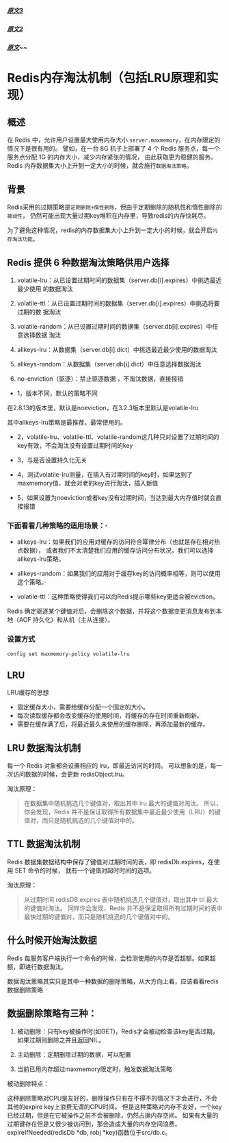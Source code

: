 ##### [原文3](https://www.jianshu.com/p/ad8f35c2c0d0)

##### [原文2](https://blog.csdn.net/sinat_34341162/article/details/84393110)

##### [原文](http://www.redis.cn/articles/20181020002.html)~~

# Redis内存淘汰机制（包括LRU原理和实现）

## 概述

在 Redis 中，允许用户设置最大使用内存大小 `server.maxmemory`，在内存限定的情况下是很有用的。
譬如，在一台 8G 机子上部署了 4 个 Redis 服务点，每一个服务点分配 1G 的内存大小，减少内存紧张的情况，
由此获取更为稳健的服务。Redis 内存数据集大小上升到一定大小的时候，就会施行`数据淘汰策略`。

## 背景

Redis采用的过期策略是`定期删除+惰性删除`，但由于定期删除的随机性和惰性删除的`被动性`，
仍然可能出现大量过期key堆积在内存里，导致redis的内存快耗尽。

为了避免这种情况，redis的内存数据集大小上升到一定大小的时候，就会开启`内存淘汰功能`。
 
## Redis 提供 6 种数据淘汰策略供用户选择

1. volatile-lru：从已设置过期时间的数据集（server.db[i].expires）中挑选最近最少使用 的数据淘汰

2. volatile-ttl：从已设置过期时间的数据集（server.db[i].expires）中挑选将要过期的数 据淘汰

3. volatile-random：从已设置过期时间的数据集（server.db[i].expires）中任意选择数据 淘汰

4. allkeys-lru：从数据集（server.db[i].dict）中挑选最近最少使用的数据淘汰

5. allkeys-random：从数据集（server.db[i].dict）中任意选择数据淘汰

6. no-enviction（驱逐）：禁止驱逐数据 ，不淘汰数据，直接报错


- 1，版本不同，默认的策略不同

在2.8.13的版本里，默认是noeviction，在3.2.3版本里默认是volatile-lru

其中allkeys-lru策略是最推荐，最常使用的。

- 2，volatile-lru、volatile-ttl、volatile-random这几种只对设置了过期时间的key有效，不会淘汰没有设置过期时间的key

- 3，与是否设置持久化无关

- 4，测试volatile-lru测量，在插入有过期时间的key时，如果达到了maxmemory值，就会对老的key进行淘汰，插入新值

- 5，如果设置为noeviction或者key没有过期时间，当达到最大内存值时就会直接报错

### 下面看看几种策略的适用场景：·         
- allkeys-lru：如果我们的应用对缓存的访问符合幂律分布（也就是存在相对热点数据），
或者我们不太清楚我们应用的缓存访问分布状况，我们可以选择allkeys-lru策略。

- allkeys-random：如果我们的应用对于缓存key的访问概率相等，则可以使用这个策略。·         

- volatile-ttl：这种策略使得我们可以向Redis提示哪些key更适合被eviction。


Redis 确定驱逐某个键值对后，会删除这个数据，并将这个数据变更消息发布到本地（AOF 持久化）和从机（主从连接）。

### 设置方式   
```xml
config set maxmemory-policy volatile-lru

```

## LRU

LRU缓存的思想
- 固定缓存大小，需要给缓存分配一个固定的大小。
- 每次读取缓存都会改变缓存的使用时间，将缓存的存在时间重新刷新。
- 需要在缓存满了后，将最近最久未使用的缓存删除，再添加最新的缓存。

## LRU 数据淘汰机制

每一个 Redis 对象都会设置相应的 lru，即最近访问的时间。
可以想象的是，每一次访问数据的时候，会更新 redisObject.lru。

淘汰原理：
> 在数据集中随机挑选几个键值对，取出其中 lru 最大的键值对淘汰。
所以，你会发现，Redis 并不是保证取得所有数据集中最近最少使用（LRU）的键值对，而只是随机挑选的几个键值对中的。


## TTL 数据淘汰机制
Redis 数据集数据结构中保存了键值对过期时间的表，即 redisDb.expires，在使用 SET 命令的时候，
就有一个键值对超时时间的选项。
 
淘汰原理：
> 从过期时间 redisDB.expires 表中随机挑选几个键值对，取出其中 ttl 最大的键值对淘汰。
同样你会发现，Redis 并不是保证取得所有过期时间的表中最快过期的键值对，而只是随机挑选的几个键值对中的。

## 什么时候开始淘汰数据

Redis 每服务客户端执行一个命令的时候，会检测使用的内存是否超额。如果超额，即进行数据淘汰。

数据淘汰策略其实只是其中一种数据的删除策略，从大方向上看，应该看看redis数据删除策略

## 数据删除策略有三种：

1. 被动删除：只有key被操作时(如GET)，Redis才会被动检查该key是否过期，如果过期则删除之并且返回NIL。

2. 主动删除：定期删除过期的数据，可以配置

3. 当前已用内存超过maxmemory限定时，触发数据淘汰策略

被动删除特点：

这种删除策略对CPU是友好的，删除操作只有在不得不的情况下才会进行，不会其他的expire key上浪费无谓的CPU时间。
但是这种策略对内存不友好，一个key已经过期，但是在它被操作之前不会被删除，仍然占据内存空间。
如果有大量的过期键存在但是又很少被访问到，那会造成大量的内存空间浪费。
expireIfNeeded(redisDb *db, robj *key)函数位于src/db.c。


